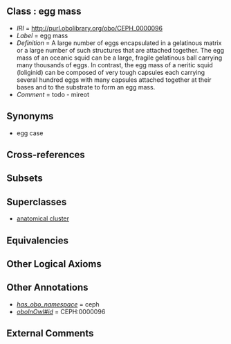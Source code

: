 
## Class : egg mass

 * *IRI* = http://purl.obolibrary.org/obo/CEPH_0000096
 * *Label* = egg mass
 * *Definition* = A large number of eggs encapsulated in a gelatinous matrix or a large number of such structures that are attached together. The egg mass of an oceanic squid can be a large, fragile gelatinous ball carrying many thousands of eggs. In contrast, the egg mass of a neritic squid (loliginid) can be composed of very tough capsules each carrying several hundred eggs with many capsules attached together at their bases and to the substrate to form an egg mass.
 * *Comment* = todo - mireot

## Synonyms

 * egg case

## Cross-references


## Subsets


## Superclasses

 * [anatomical cluster](../../UBERON/77/UBERON_0000477.md)

## Equivalencies


## Other Logical Axioms


## Other Annotations

 * *[has_obo_namespace](../../ce/oboInOwl#hasOBONamespace.md)* = ceph
 * *[oboInOwl#id](../../id/oboInOwl#id.md)* = CEPH:0000096

## External Comments

